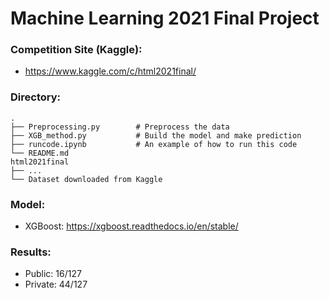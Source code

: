 # Machine Learning 2021 Final Project
### Competition Site (Kaggle): 
- https://www.kaggle.com/c/html2021final/
### Directory:
    .
    ├── Preprocessing.py        # Preprocess the data
    ├── XGB_method.py           # Build the model and make prediction
    ├── runcode.ipynb           # An example of how to run this code
    └── README.md
    html2021final
    ├── ...
    └── Dataset downloaded from Kaggle
### Model: 
- XGBoost: https://xgboost.readthedocs.io/en/stable/
### Results:
- Public: 16/127
- Private: 44/127